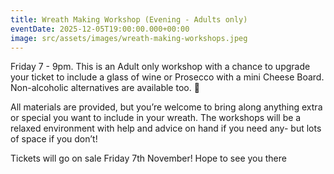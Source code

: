 ```yaml
---
title: Wreath Making Workshop (Evening - Adults only)
eventDate: 2025-12-05T19:00:00.000+00:00
image: src/assets/images/wreath-making-workshops.jpeg
---
```


Friday 7 - 9pm. This is an Adult only workshop with a chance to upgrade your ticket to include a glass of wine or Prosecco with a mini Cheese Board.
Non-alcoholic alternatives are available too.
🌲

All materials are provided, but you’re welcome to bring along anything extra or special you want to include in your wreath.
The workshops will be a relaxed environment with help and advice on hand if you need any- but lots of space if you don’t!

Tickets will go on sale Friday 7th November!
Hope to see you there
